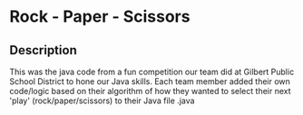 # Rock - Paper - Scissors

## Description
This was the java code from a fun competition our team did at Gilbert Public School District to hone our Java skills.  Each team member added their own code/logic based on their algorithm of how they wanted to select their next 'play' (rock/paper/scissors) to their Java file <player-name>.java




